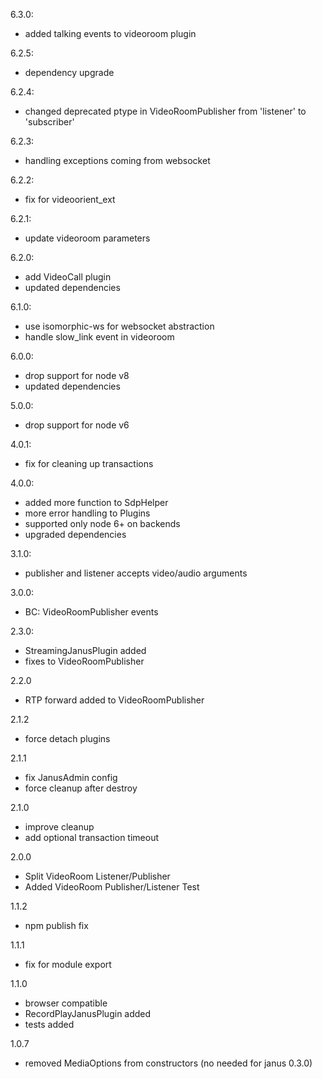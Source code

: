 6.3.0:
- added talking events to videoroom plugin

6.2.5:
- dependency upgrade

6.2.4:
- changed deprecated ptype in VideoRoomPublisher from 'listener' to 'subscriber'

6.2.3:
- handling exceptions coming from websocket

6.2.2:
- fix for videoorient_ext

6.2.1:
- update videoroom parameters

6.2.0:
- add VideoCall plugin
- updated dependencies

6.1.0:
- use isomorphic-ws for websocket abstraction
- handle slow_link event in videoroom

6.0.0:
- drop support for node v8
- updated dependencies

5.0.0:
- drop support for node v6

4.0.1:
- fix for cleaning up transactions

4.0.0:
- added more function to SdpHelper
- more error handling to Plugins
- supported only node 6+ on backends
- upgraded dependencies

3.1.0:
- publisher and listener accepts video/audio arguments

3.0.0:
- BC: VideoRoomPublisher events

2.3.0:
- StreamingJanusPlugin added
- fixes to VideoRoomPublisher

2.2.0
- RTP forward added to VideoRoomPublisher

2.1.2
- force detach plugins

2.1.1
- fix JanusAdmin config
- force cleanup after destroy

2.1.0
- improve cleanup
- add optional transaction timeout

2.0.0
- Split VideoRoom Listener/Publisher
- Added VideoRoom Publisher/Listener Test

1.1.2
- npm publish fix

1.1.1
- fix for module export

1.1.0
- browser compatible
- RecordPlayJanusPlugin added
- tests added

1.0.7
- removed MediaOptions from constructors  (no needed for janus 0.3.0) 
